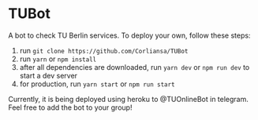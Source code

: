 # TUBot
A bot to check TU Berlin services. To deploy your own, follow these steps:
1. run `git clone https://github.com/Corliansa/TUBot`
2. run `yarn` or `npm install`
3. after all dependencies are downloaded, run `yarn dev` or `npm run dev` to start a dev server
4. for production, run `yarn start` or `npm run start`

Currently, it is being deployed using heroku to @TUOnlineBot in telegram. Feel free to add the bot to your group!
